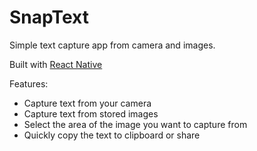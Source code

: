 # SnapText

Simple text capture app from camera and images.

Built with [React Native](https://facebook.github.io/react-native)

Features:
- Capture text from your camera
- Capture text from stored images
- Select the area of the image you want to capture from
- Quickly copy the text to clipboard or share
